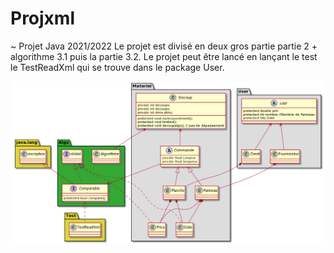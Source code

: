 # Projxml
~ Projet Java 2021/2022
Le projet est divisé en deux gros partie partie 2 + algorithme 3.1 puis la partie 3.2.
Le projet peut être lancé en lançant le test le TestReadXml qui se trouve dans le package User.

![alt text](DIAGUML.png)



